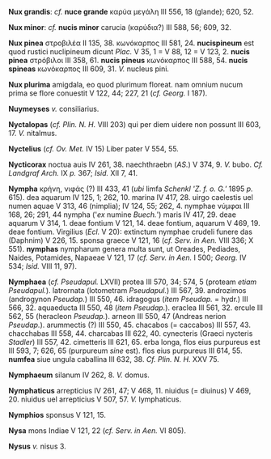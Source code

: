 **Nux grandis**: *cf.* **nuce grande** καρύα μεγάλη III 556, 18
(glande); 620, 52.

**Nux minor**: *cf.* **nucis minor** carucia (καρύδια?) III 588, 56;
609, 32.

**Nux pinea** στροβιλέα II 135, 38. κωνόκαρπος III 581, 24.
**nucispineum** est quod rustici nuclipineum dicunt *Plac.* V 35, 1 = V
88, 12 = V 123, 2. **nucis pinea** στρόβιλοι III 358, 61. **nucis
pineus** κωνόκαρπος III 588, 54. **nucis spineas** κωνόκαρπος III 609,
31. *V.* nucleus pini.

**Nux plurima** amigdala, eo quod plurimum floreat. nam omnium nucum
prima se flore conuestit V 122, 44; 227, 21 (*cf. Georg.* I 187).

**Nuymeyses** *v.* consiliarius.

**Nyctalopas** (*cf. Plin. N. H.* VIII 203) qui per diem uidere non
possunt III 603, 17. *V.* nitalmus.

**Nyctelius** (*cf. Ov. Met.* IV 15) Liber pater V 554, 55.

**Nycticorax** noctua auis IV 261, 38. naechthraebn (*AS.*) V 374, 9.
*V.* bubo. *Cf. Landgraf Arch.* IX *p.* 367; *Isid.* XII 7, 41.

**Nympha** κρήνη, νιφάς (?) III 433, 41 (*ubi* limfa *Schenkl 'Z. f. o.
G.'* 1895 *p.* 615). dea aquarum IV 125, 1; 262, 10. marina IV 417, 28.
uirgo caelestis uel numen aquae V 313, 46 (nimplia); IV 124, 55; 262, 4.
nymphae νύμφαι III 168, 26; 291, 44 nympha ('*ex* numine *Buech.*')
maris IV 417, 29. deae aquarum V 314, 1. deae fontium V 121, 14. deae
fontium, aquarum V 469, 19. deae fontium. Virgilius (*Ecl.* V 20):
extinctum nymphae crudeli funere das (Daphnim) V 226, 15. sponsa graece
V 121, 16 (*cf. Serv. in Aen.* VIII 336; X 551). **nymphas** nympharum
genera multa sunt, ut Oreades, Pediades, Naides, Potamides, Napaeae V
121, 17 (*cf. Serv. in Aen.* I 500; *Georg.* IV 534; *Isid.* VIII 11,
97).

**Nymphaea** (*cf. Pseudapul.* LXVII) protea III 570, 34; 574, 5
(proteam *etiam Pseudapul.*). latrornata (lotometram *Pseudapul.*) III
567, 39. androzimos (androgynon *Pseudap.*) III 550, 46. idragogus
(*item Pseudap.* = hydr.) III 566, 32. aquaeducta III 550, 48 (*item
Pseudap.*). eraclea III 561, 32. ercule III 562, 55 (heracleon
*Pseudap.*). arneon III 550, 47 (Andreas nerion *Pseudap.*). arummectis
(?) III 550, 45. chacabos (= caccabos) III 557, 43. chacchabas III 558,
44. charcabas III 622, 40. cynecteris (Graeci nycteris *Stadler*) III
557, 42. cimetteris III 621, 65. erba longa, flos eius purpureus est III
593, 7; 626, 65 (purpureum *sine* est). flos eius purpureus III 614, 55.
**numfea** siue ungula caballina III 632, 38. *Cf. Plin. N. H.* XXV 75.

**Nymphaeum** silanum IV 262, 8. *V.* domus.

**Nymphaticus** arrepticius IV 261, 47; V 468, 11. niuidus (= diuinus) V
469, 20. niuidus uel arrepticius V 507, 57. *V.* lymphaticus.

**Nymphios** sponsus V 121, 15.

**Nysa** mons Indiae V 121, 22 (*cf. Serv. in Aen.* VI 805).

**Nysus** *v.* nisus 3.
